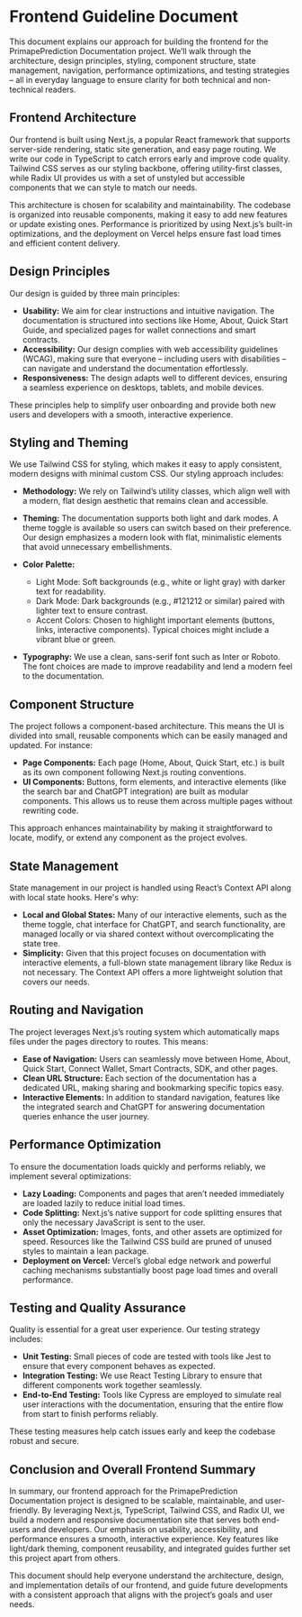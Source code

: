# Frontend Guideline Document

This document explains our approach for building the frontend for the PrimapePrediction Documentation project. We’ll walk through the architecture, design principles, styling, component structure, state management, navigation, performance optimizations, and testing strategies – all in everyday language to ensure clarity for both technical and non-technical readers.

## Frontend Architecture

Our frontend is built using Next.js, a popular React framework that supports server-side rendering, static site generation, and easy page routing. We write our code in TypeScript to catch errors early and improve code quality. Tailwind CSS serves as our styling backbone, offering utility-first classes, while Radix UI provides us with a set of unstyled but accessible components that we can style to match our needs.

This architecture is chosen for scalability and maintainability. The codebase is organized into reusable components, making it easy to add new features or update existing ones. Performance is prioritized by using Next.js’s built-in optimizations, and the deployment on Vercel helps ensure fast load times and efficient content delivery.

## Design Principles

Our design is guided by three main principles:

*   **Usability:** We aim for clear instructions and intuitive navigation. The documentation is structured into sections like Home, About, Quick Start Guide, and specialized pages for wallet connections and smart contracts.
*   **Accessibility:** Our design complies with web accessibility guidelines (WCAG), making sure that everyone – including users with disabilities – can navigate and understand the documentation effortlessly.
*   **Responsiveness:** The design adapts well to different devices, ensuring a seamless experience on desktops, tablets, and mobile devices.

These principles help to simplify user onboarding and provide both new users and developers with a smooth, interactive experience.

## Styling and Theming

We use Tailwind CSS for styling, which makes it easy to apply consistent, modern designs with minimal custom CSS. Our styling approach includes:

*   **Methodology:** We rely on Tailwind’s utility classes, which align well with a modern, flat design aesthetic that remains clean and accessible.

*   **Theming:** The documentation supports both light and dark modes. A theme toggle is available so users can switch based on their preference. Our design emphasizes a modern look with flat, minimalistic elements that avoid unnecessary embellishments.

*   **Color Palette:**

    *   Light Mode: Soft backgrounds (e.g., white or light gray) with darker text for readability.
    *   Dark Mode: Dark backgrounds (e.g., #121212 or similar) paired with lighter text to ensure contrast.
    *   Accent Colors: Chosen to highlight important elements (buttons, links, interactive components). Typical choices might include a vibrant blue or green.

*   **Typography:** We use a clean, sans-serif font such as Inter or Roboto. The font choices are made to improve readability and lend a modern feel to the documentation.

## Component Structure

The project follows a component-based architecture. This means the UI is divided into small, reusable components which can be easily managed and updated. For instance:

*   **Page Components:** Each page (Home, About, Quick Start, etc.) is built as its own component following Next.js routing conventions.
*   **UI Components:** Buttons, form elements, and interactive elements (like the search bar and ChatGPT integration) are built as modular components. This allows us to reuse them across multiple pages without rewriting code.

This approach enhances maintainability by making it straightforward to locate, modify, or extend any component as the project evolves.

## State Management

State management in our project is handled using React’s Context API along with local state hooks. Here's why:

*   **Local and Global States:** Many of our interactive elements, such as the theme toggle, chat interface for ChatGPT, and search functionality, are managed locally or via shared context without overcomplicating the state tree.
*   **Simplicity:** Given that this project focuses on documentation with interactive elements, a full-blown state management library like Redux is not necessary. The Context API offers a more lightweight solution that covers our needs.

## Routing and Navigation

The project leverages Next.js’s routing system which automatically maps files under the pages directory to routes. This means:

*   **Ease of Navigation:** Users can seamlessly move between Home, About, Quick Start, Connect Wallet, Smart Contracts, SDK, and other pages.
*   **Clean URL Structure:** Each section of the documentation has a dedicated URL, making sharing and bookmarking specific topics easy.
*   **Interactive Elements:** In addition to standard navigation, features like the integrated search and ChatGPT for answering documentation queries enhance the user journey.

## Performance Optimization

To ensure the documentation loads quickly and performs reliably, we implement several optimizations:

*   **Lazy Loading:** Components and pages that aren’t needed immediately are loaded lazily to reduce initial load times.
*   **Code Splitting:** Next.js’s native support for code splitting ensures that only the necessary JavaScript is sent to the user.
*   **Asset Optimization:** Images, fonts, and other assets are optimized for speed. Resources like the Tailwind CSS build are pruned of unused styles to maintain a lean package.
*   **Deployment on Vercel:** Vercel’s global edge network and powerful caching mechanisms substantially boost page load times and overall performance.

## Testing and Quality Assurance

Quality is essential for a great user experience. Our testing strategy includes:

*   **Unit Testing:** Small pieces of code are tested with tools like Jest to ensure that every component behaves as expected.
*   **Integration Testing:** We use React Testing Library to ensure that different components work together seamlessly.
*   **End-to-End Testing:** Tools like Cypress are employed to simulate real user interactions with the documentation, ensuring that the entire flow from start to finish performs reliably.

These testing measures help catch issues early and keep the codebase robust and secure.

## Conclusion and Overall Frontend Summary

In summary, our frontend approach for the PrimapePrediction Documentation project is designed to be scalable, maintainable, and user-friendly. By leveraging Next.js, TypeScript, Tailwind CSS, and Radix UI, we build a modern and responsive documentation site that serves both end-users and developers. Our emphasis on usability, accessibility, and performance ensures a smooth, interactive experience. Key features like light/dark theming, component reusability, and integrated guides further set this project apart from others.

This document should help everyone understand the architecture, design, and implementation details of our frontend, and guide future developments with a consistent approach that aligns with the project’s goals and user needs.
